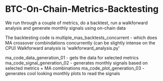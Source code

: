 # BTC-On-Chain-Metrics-Backtesting
We run through a couple of metrics, do a backtest, run a walkforward analysis and generate monthly signals using on-chain data

The backtesting code is multiple_mas_backtests_concurrent - which does MA crossover combindations concurrently (can be slightly intense on the CPU) 
Walkforward analysis is 'walkforward_analysis.py'

ma_code_data_generation_01  - gets the data for selected metrics
ma_code_signal_generation_02 - generates monthly signals based on selected metrics + MA combinations
ma_code_plot_generation_03 - generates cool looking monthly plots to read the signals
